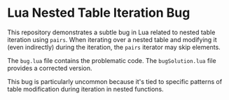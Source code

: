# Lua Nested Table Iteration Bug

This repository demonstrates a subtle bug in Lua related to nested table iteration using `pairs`.  When iterating over a nested table and modifying it (even indirectly) during the iteration, the `pairs` iterator may skip elements.

The `bug.lua` file contains the problematic code. The `bugSolution.lua` file provides a corrected version. 

This bug is particularly uncommon because it's tied to specific patterns of table modification during iteration in nested functions.